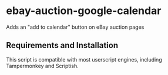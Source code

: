 # ebay-auction-google-calendar
Adds an "add to calendar" button on eBay auction pages


## Requirements and Installation
This script is compatible with most userscript engines, including Tampermonkey and Scriptish.

